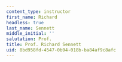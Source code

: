 ```yaml
---
content_type: instructor
first_name: Richard
headless: true
last_name: Sennett
middle_initial: ''
salutation: Prof.
title: Prof. Richard Sennett
uid: 8bd958fd-4547-0b94-018b-ba84af9c8afc
---
```

